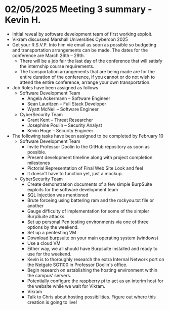 # 02/05/2025 Meeting 3 summary - Kevin H.
* Initial reveal by software development team of first working exploit. 
* Vikram discussed Marshall Universities Cybercon 2025
* Get your R.S.V.P. Into him vie email as soon as possible so budgeting and transportation arrangements can be made. The dates for the conference are March 26th – 29th.
    * There will be a job fair the last day of the conference that will satisfy the internship course requirements.
    * The transportation arrangements that are being made are for the entire duration of the conference, if you cannot or do not wish to attend the entire conference, arrange your own transportation.
* Job Roles have been assigned as follows
    * Software Development Team
        * Angela Ackermann – Software Engineer
        * Sean Lauritzen – Full Stack Developer
        * Wyatt McNeil – Software Engineer
    * CyberSecurity Team
        * Grant Kent – Threat Researcher
        * Josephine Poulin – Security Analyst
        * Kevin Hoge – Security Engineer
* The following tasks have been assigned to be completed by February 10
    * Software Development Team
        * Invite Professor Doolin to the GitHub repository as soon as possible.
        * Present development timeline along with project completion milestones
        * Pictorial Representation of Final Web Site Look and feel
        * It doesn't have to function yet, just a mockup.
    * CyberSecurity Team
        * Create demonstration documents of a few simple BurpSuite exploits for the software development team
        * SQL Injection was mentioned
        * Brute forceing using battering ram and the rockyou.txt file or another 
        * Gauge difficulty of implementation for some of the simpler BurpSuite attacks.
        * Set up personal Pen testing environments via one of three options by the weekend.
        * Set up a pentesting VM
        * Download burpsuite on your main operating system (windows)
        * Use a cloud VM
        * Either way, we all should have Burpsuite installed and ready to use for the weekend.
        * Kevin is to thoroughly research the extra Internal Network port on the Netgate SG1100 in Professor Doolin's office. 
        * Begin research on establishing the hosting environment within the campus’ servers.
        * Potentially configure the raspberry pi to act as an interim host for the website while we wait for Vikram. 
        * Vikram
        * Talk to Chris about hosting possibilities. Figure out where this creation is going to live!

